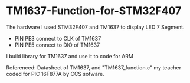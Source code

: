 # TM1637-Function-for-STM32F407

The hardware I used STM32F407 and TM1637 to display LED 7 Segment.

- PIN PE3 connect to CLK of TM1637
- PIN PE5 connect to DIO of TM1637

I build library for TM1637 and use it to code for ARM

Referenced: Datasheet of TM1637, and "TM1637_function.c" my teacher coded for PIC 16F877A by CCS sofware.
